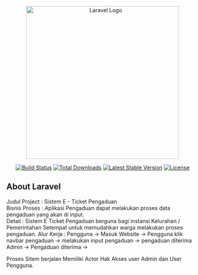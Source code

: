 <p align="center"><a href="https://laravel.com" target="_blank"><img src="https://raw.githubusercontent.com/laravel/art/master/logo-lockup/5%20SVG/2%20CMYK/1%20Full%20Color/laravel-logolockup-cmyk-red.svg" width="400" alt="Laravel Logo"></a></p>

<p align="center">
<a href="https://github.com/laravel/framework/actions"><img src="https://github.com/laravel/framework/workflows/tests/badge.svg" alt="Build Status"></a>
<a href="https://packagist.org/packages/laravel/framework"><img src="https://img.shields.io/packagist/dt/laravel/framework" alt="Total Downloads"></a>
<a href="https://packagist.org/packages/laravel/framework"><img src="https://img.shields.io/packagist/v/laravel/framework" alt="Latest Stable Version"></a>
<a href="https://packagist.org/packages/laravel/framework"><img src="https://img.shields.io/packagist/l/laravel/framework" alt="License"></a>
</p>

## About Laravel

Judul Project : Sistem E - Ticket Pengaduan<br/> 
Bisnis Proses : Aplikasi Pengaduan dapat melakukan proses data pengaduan yang akan di input.<br/>
Detail : Sistem E Ticket Pengaduan berguna bagi instansi Kelurahan / Pemerintahan Setempat untuk memudahkan  warga melakukan proses pengaduan.
Alur Kerja : Pengguna -> Masuk Website -> Pengguna klik navbar pengaduan -> melakukan input pengaduan -> pengaduan diterima
              Admin -> Pengaduan diterima ->

Proses Sitem berjalan Memiliki Actor Hak Akses user Admin dan User Pengguna.
